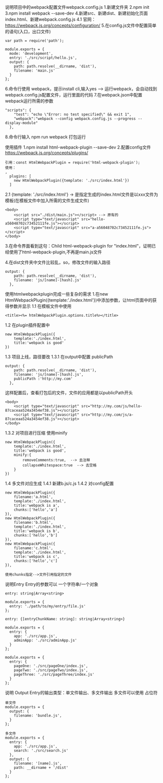说明项目中的webpack配置文件webpack.config.js
1.新建文件夹
2.npm init
3.npm install webpack --save-dev
4.新建src、新建dist、新建初始化页面index.html、新建webpack.config.js
    4.1 官网：https://webpack.js.org/concepts/configuration/
5.在config.js文件中配置简单的语句(入口，出口文件)
~~~
var path = require('path');

module.exports = {
  mode: 'development',
  entry: './src/script/hello.js',
  output: {
    path: path.resolve(__dirname, 'dist'),
    filename: 'main.js'
  }
};
~~~
6.命令行使用 webpack，提示install cli,输入yes
--> 运行webpack，会自动找到webpack.config.js配置文件，运行里面的代码
7.在webpack.json中配置 webpack运行所需的参数
~~~
"scripts": {
    "test": "echo \"Error: no test specified\" && exit 1",
    "webpack":"webpack --config webpack.config.js --progress --display-module"
  },
~~~
8.命令行输入 npm run webpack 打包运行

使用插件
1.npm install html-webpack-plugin --save-dev
2.配置config文件  https://webpack.js.org/concepts/plugins/
~~~
引用：const HtmlWebpackPlugin = require('html-webpack-plugin');
使用：
,
  plugins: [
    new HtmlWebpackPlugin({template: './src/index.html'})
  ]
~~~
2.1 {template: './src/index.html'} -> 是指定生成的index.html文件是以xxx文件为模板(在模板文件中加入所需的文件生成文件)
~~~
<body>
    <script src="./dist/main.js"></script> --> 原有的
    <script type="text/javascript" src="hello-a56048702c73452111fe.js"></script>
    <script type="text/javascript" src="a-a56048702c73452111fe.js"></script>
</body>
~~~

3.在命令界面看到这句：Child html-webpack-plugin for "index.html"，证明已经使用了html-webpack-plugin,不再是main.js文件

4.在dist文件夹中文件比较乱，so，修改文件的输入路径
~~~
output: {
    path: path.resolve(__dirname, 'dist'),
    filename: 'js/[name]-[hash].js'
  },
~~~

使用htmlwebpackplugin完成一些复杂的需求
1.在new HtmlWebpackPlugin({template:'./index.html'})中添加参数，让html页面中的获得参数并显示
1.1 在模板文件中使用
~~~
<title><%= htmlWebpackPlugin.options.title%></title>
~~~
1.2 在plugin插件配置中 
~~~
new HtmlWebpackPlugin({
    template:'./index.html',
    title:'webpack is good'
})
~~~
1.3 项目上线，路径要改
1.3.1 在output中配置 publicPath
~~~
output: {
    path: path.resolve(__dirname, 'dist'),
    filename: 'js/[name]-[hash].js',
    publicPath :'http://my.com'
  },
~~~
这样配置后，查看打包后的文件，文件的应用都是以publicPath开头
~~~
<body>
    <script type="text/javascript" src="http://my.com/js/hello-87caceaa524a3454ef38.js"></script>
    <script type="text/javascript" src="http://my.com/js/a-87caceaa524a3454ef38.js"></script>
</body>
~~~
1.3.2 对项目进行压缩  使用minify
~~~
new HtmlWebpackPlugin({
    template:'./index.html',
    title:'webpack is good',
    minify:{
        removeComments:true,  --> 去注释
        collapseWhitespace:true  --> 去空格
    }
})
~~~

1.4 多文件对应生成 
1.4.1 新建b.js/c.js
1.4.2 对config配置
~~~
new HtmlWebpackPlugin({
    filename:'a.html',
    template:'./index.html',
    title:'webpack is a',
    chunks:['hello','a']
}),
new HtmlWebpackPlugin({
    filename:'b.html',
    template:'./index.html',
    title:'webpack is b',
    chunks:['hello','b']
}),
new HtmlWebpackPlugin({
    filename:'c.html',
    template:'./index.html',
    title:'webpack is c',
    chunks:['hello','c']
}),

使用chunks指定-->文件引用指定的文件
~~~

说明Entry 
Entry的参数可以 一个字符串/一个对象
~~~
entry: string|Array<string>

module.exports = {
  entry: './path/to/my/entry/file.js'
};
~~~
~~~
entry: {[entryChunkName: string]: string|Array<string>}

module.exports = {
  entry: {
    app: './src/app.js',
    adminApp: './src/adminApp.js'
  }
};

module.exports = {
  entry: {
    pageOne: './src/pageOne/index.js',
    pageTwo: './src/pageTwo/index.js',
    pageThree: './src/pageThree/index.js'
  }
};

~~~

说明 Output
Entry的输出类型：单文件输出、多文件输出
多文件可以使用 占位符
~~~
单文件
module.exports = {
  output: {
    filename: 'bundle.js',
  }
};

多文件
module.exports = {
  entry: {
    app: './src/app.js',
    search: './src/search.js'
  },
  output: {
    filename: '[name].js',
    path: __dirname + '/dist'
  }
};

~~~